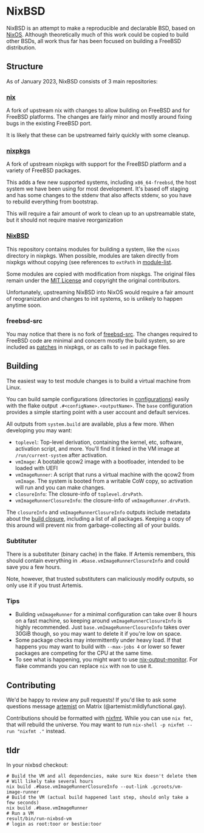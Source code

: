 # NixBSD
NixBSD is an attempt to make a reproducible and declarable BSD, based on [NixOS](https://nixos.org/).
Although theoretically much of this work could be copied to build other BSDs,
all work thus far has been focused on building a FreeBSD distribution.

## Structure
As of January 2023, NixBSD consists of 3 main repositories:

### [nix](https://github.com/rhelmot/nix)
A fork of upstream nix with changes to allow building on FreeBSD and for FreeBSD platforms.
The changes are fairly minor and mostly around fixing bugs in the existing FreeBSD port.

It is likely that these can be upstreamed fairly quickly with some cleanup.

### [nixpkgs](https://github.com/rhelmot/nixpkgs/tree/freebsd-staging)
A fork of upstream nixpkgs with support for the FreeBSD platform and a variety of FreeBSD packages.

This adds a few new supported systems, including `x86_64-freebsd`, the host system
we have been using for most development. It's based off staging and has some changes to
the stdenv that also affects stdenv, so you have to rebuild everything from bootstrap.

This will require a fair amount of work to clean up to an upstreamable state,
but it should not require masive reorganization

### [NixBSD](https://github.com/nixos-bsd/nixbsd)
This repository contains modules for building a system, like the `nixos` directory in nixpkgs.
When possible, modules are taken directly from nixpkgs without copying
(see references to `extPath` in [module-list](modules/module-list.nix).

Some modules are copied with modification from nixpkgs. The original files remain under the [MIT License](https://github.com/NixOS/nixpkgs/blob/master/COPYING) and copyright the original contributors.

Unfortunately, upstreaming NixBSD into NixOS would require a fair amount of reogranization and changes to init systems,
so is unlikely to happen anytime soon.

### freebsd-src
You may notice that there is no fork of [freebsd-src](https://cgit.freebsd.org/src/about/).
The changes required to FreeBSD code are minimal and concern mostly the build system,
so are included as [patches](https://github.com/rhelmot/nixpkgs/tree/freebsd-staging/pkgs/os-specific/bsd/freebsd/patches) in nixpkgs, or as calls to `sed` in package files.

## Building
The easiest way to test module changes is to build a virtual machine from Linux.

You can build sample configurations (directories in [configurations](configurations))
easily with the flake output `.#<configName>.<outputName>`.
The `base` configuration provides a simple starting point with a user account and default services.

All outputs from `system.build` are available, plus a few more. When developing you may want:

* `toplevel`: Top-level derivation, containing the kernel, etc, software, activation script, and more.
  You'll find it linked in the VM image at `/run/current-system` after activation.
* `vmImage`: A bootable qcow2 image with a bootloader, intended to be loaded with UEFI
* `vmImageRunner`: A script that runs a virtual machine with the qcow2 from `vmImage`. The system is booted from a writable CoW copy, so activation will run and you can make changes.
* `closureInfo`: The closure-info of `toplevel.drvPath`.
* `vmImageRunnerClosureInfo`: the closure-info of `vmImageRunner.drvPath`.

The `closureInfo` and `vmImageRunnerClosureInfo` outputs include metadata about the [build closure](https://zero-to-nix.com/concepts/closures), including a list of all packages. Keeping a copy of this around will prevent nix from garbage-collecting all of your builds.

### Subtituter
There is a substituter (binary cache) in the flake.
If Artemis remembers, this should contain everything in `.#base.vmImageRunnerClosureInfo` and
could save you a few hours.

Note, however, that trusted substituters can maliciously modify outputs, so only use it if you trust Artemis.

### Tips
* Building `vmImageRunner` for a minimal configuration can take over 8 hours on a fast machine, so keeping around `vmImageRunnerClosureInfo` is highly recommended. Just `base.vmImageRunnerClosureInfo` takes over 30GiB though, so you may want to delete it if you're low on space.
* Some package checks may intermittently under heavy load. If that happens you may want to build with `--max-jobs 4` or lower so fewer packages are competing for the CPU at the same time.
* To see what is happening, you might want to use [nix-output-monitor](https://github.com/maralorn/nix-output-monitor). For flake commands you can replace `nix` with `nom` to use it.

## Contributing
We'd be happy to review any pull requests! If you'd like to ask some questions message [artemist](https://github.com/artemist) on Matrix (@artemist:mildlyfunctional.gay).

Contributions should be formatted with [nixfmt](https://github.com/serokell/nixfmt). While you can use `nix fmt`,
that will rebuild the universe. You may want to run `nix-shell -p nixfmt --run "nixfmt ."` instead.

## tldr
In your nixbsd checkout:
```shell
# Build the VM and all dependencies, make sure Nix doesn't delete them
# Will likely take several hours
nix build .#base.vmImageRunnerClosureInfo --out-link .gcroots/vm-image-runner
# Build the VM (actual build happened last step, should only take a few seconds)
nix build .#base.vmImageRunner
# Run a VM
result/bin/run-nixbsd-vm
# login as root:toor or bestie:toor
```

